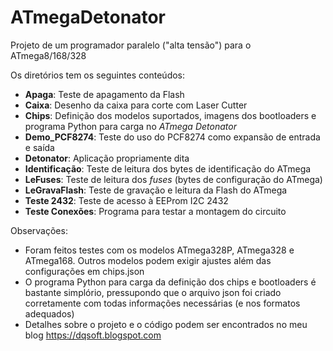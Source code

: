 # ATmegaDetonator
Projeto de um programador paralelo ("alta tensão") para o ATmega8/168/328

Os diretórios tem os seguintes conteúdos:
* **Apaga**: Teste de apagamento da Flash
* **Caixa**: Desenho da caixa para corte com Laser Cutter
* **Chips**: Definição dos modelos suportados, imagens dos bootloaders e programa Python para carga no *ATmega Detonator*
* **Demo_PCF8274**: Teste do uso do PCF8274 como expansão de entrada e saída
* **Detonator**: Aplicação propriamente dita
* **Identificação**: Teste de leitura dos bytes de identificação do ATmega
* **LeFuses**: Teste de leitura dos *fuses* (bytes de configuração do ATmega)
* **LeGravaFlash**: Teste de gravação e leitura da Flash do ATmega
* **Teste 2432**: Teste de acesso à EEProm I2C 2432
* **Teste Conexões**: Programa para testar a montagem do circuito

Observações:
* Foram feitos testes com os modelos ATmega328P, ATmega328 e ATmega168. Outros modelos podem exigir ajustes além das configurações em chips.json
* O programa Python para carga da definição dos chips e bootloaders é bastante simplório, pressupondo que o arquivo json foi criado corretamente com todas informações necessárias (e nos formatos adequados)
* Detalhes sobre o projeto e o código podem ser encontrados no meu blog https://dqsoft.blogspot.com
